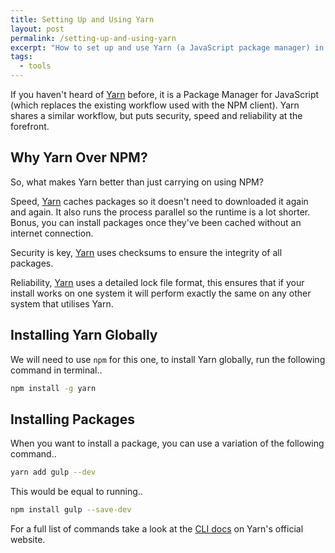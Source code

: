```yaml
---
title: Setting Up and Using Yarn
layout: post
permalink: /setting-up-and-using-yarn
excerpt: "How to set up and use Yarn (a JavaScript package manager) in replace of NPM whilst keeping your usual workflow."
tags: 
  - tools
---
```

If you haven't heard of [Yarn](https://yarnpkg.com/) before, it is a Package Manager for JavaScript (which replaces the existing workflow used with the NPM client). Yarn shares a similar workflow, but puts security, speed and reliability at the forefront. 

## Why Yarn Over NPM?

So, what makes Yarn better than just carrying on using NPM?

Speed, [Yarn](https://yarnpkg.com/) caches packages so it doesn't need to downloaded it again and again. It also runs the process parallel so the runtime is a lot shorter. Bonus, you can install packages once they've been cached without an internet connection. 
  
Security is key, [Yarn](https://yarnpkg.com/) uses checksums to ensure the integrity of all packages. 

Reliability, [Yarn](https://yarnpkg.com/) uses a detailed lock file format, this ensures that if your install works on one system it will perform exactly the same on any other system that utilises Yarn.

## Installing Yarn Globally

We will need to use `npm` for this one, to install Yarn globally, run the following command in terminal..

```bash
npm install -g yarn  
```

## Installing Packages

When you want to install a package, you can use a variation of the following command..

```bash
yarn add gulp --dev
```

This would be equal to running..

```bash
npm install gulp --save-dev  
```  

For a full list of commands take a look at the [CLI docs](https://yarnpkg.com/en/docs/cli/) on Yarn's official website.
